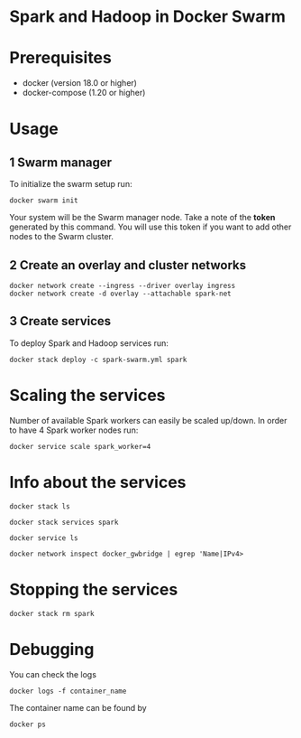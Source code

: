 # Spark and Hadoop in Docker Swarm

# Prerequisites
 - docker (version 18.0 or higher)
 - docker-compose (1.20 or higher)

# Usage
## 1 Swarm manager
To initialize the swarm setup run:
```
docker swarm init
```
Your system will be the Swarm manager node. Take a note of the **token** generated by this command. You will use this token if you want to add other nodes to the Swarm cluster.

## 2 Create an overlay and cluster networks
```
docker network create --ingress --driver overlay ingress
docker network create -d overlay --attachable spark-net
```
## 3 Create services
To deploy Spark and Hadoop services run:
```
docker stack deploy -c spark-swarm.yml spark
```

# Scaling the services
Number of available Spark workers can easily be scaled up/down. In order to have 4 Spark worker nodes run:
```
docker service scale spark_worker=4
```

# Info about the services
```
docker stack ls
```
```
docker stack services spark
```
```
docker service ls
```
```
docker network inspect docker_gwbridge | egrep 'Name|IPv4>
```

# Stopping the services
```
docker stack rm spark
```

# Debugging

You can check the logs
```
docker logs -f container_name
```

The container name can be found by
```
docker ps
```

